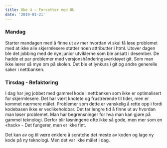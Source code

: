 ```yaml
---
title: Uke 4 – Forsetter med UU
date: '2019-01-21'
---
```

### Mandag
Starter mandagen med å finne ut av mer hvordan vi skal få løse problemet med at ikke alle skjermlesere støtter noen attributter i html. Utover dagen ble det jobbing med de nye junior utviklerne som ble ansatt i desember. De hadde et par problemer med versjonshånderingsverktøyet git. Som man ikke lærer så mye om på skolen. Det ble et lynkurs i git og andre generelle saker i nettbanken. 

### Tirsdag - Refaktoring

I dag har jeg jobbet med gammel kode i nettbanken som ikke er optimalisert for skjermlesere. Det har vært knotete og frustrerende til tider, men er kommet nærmere målet. Problemer som dette er vanskelig å rette opp i fordi kodebasen ikke er vedlikeholdbar. Det tar lengre tid å finne ut av hvordan man løser problemet. Man har begrensninger for hva man kan gjøre på gammel teknologi. Derfor blir løsningene ofte ikke så gode, men mer som en «hack» - Det fungerer, men er ikke fint.

Det kan av og til være enklere å scratche det meste av koden og lage ny kode på ny teknologi. Men det var ikke målet i dag.